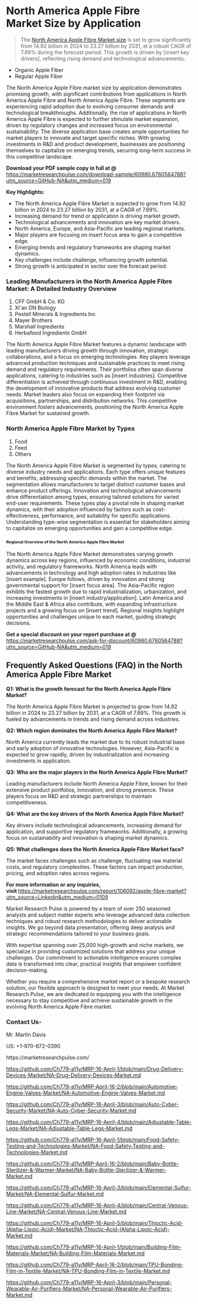 <h1>North America Apple Fibre Market&nbsp;Size by Application</h1><blockquote><p>The <a href="https://marketresearchpulse.com/download-sample/60980.6760564788?utm_source=GitHub-NA&amp;utm_medium=019">North America Apple Fibre Market size</a> is set to grow significantly from 14.92 billion in 2024 to 23.27 billion by 2031, at a robust CAGR of 7.69% during the forecast period. This growth is driven by [insert key drivers], reflecting rising demand and technological advancements.</p></blockquote><ul><li>Organic Apple Fiber<li> Regular Apple Fiber</li></ul><p>The North America Apple Fibre market size by application demonstrates promising growth, with significant contributions from applications in North America Apple Fibre and North America Apple Fibre. These segments are experiencing rapid adoption due to evolving consumer demands and technological breakthroughs. Additionally, the rise of applications in North America Apple Fibre is expected to further stimulate market expansion, driven by regulatory changes and increased focus on environmental sustainability. The diverse application base creates ample opportunities for market players to innovate and target specific niches. With growing investments in R&D and product development, businesses are positioning themselves to capitalize on emerging trends, securing long-term success in this competitive landscape.</p><p><strong>Download your PDF sample copy in full at @ </strong><a href="https://marketresearchpulse.com/download-sample/60980.6760564788?utm_source=GitHub-NA&amp;utm_medium=019">https://marketresearchpulse.com/download-sample/60980.6760564788?utm_source=GitHub-NA&amp;utm_medium=019</a></p><p><strong>Key Highlights: </strong></p><ul><li>The North America Apple Fibre Market is expected to grow from 14.92 billion in 2024 to 23.27 billion by 2031, at a CAGR of 7.69%.</li><li>Increasing demand for trend or application is driving market growth.</li><li>Technological advancements and innovation are key market drivers.</li><li>North America, Europe, and Asia-Pacific are leading regional markets.</li><li>Major players are focusing on insert focus area to gain a competitive edge.</li><li>Emerging trends and regulatory frameworks are shaping market dynamics.</li><li>Key challenges include challenge, influencing growth potential.</li><li>Strong growth is anticipated in sector over the forecast period.</li></ul><h3>Leading Manufacturers in the North America Apple Fibre Market: A Detailed Industry Overview</h3><ol><li>CFF GmbH & Co. KG</li><li>Xi'an DN Biology</li><li>Pestell Minerals & Ingredients Inc</li><li>Mayer Brothers</li><li>Marshall Ingredients</li><li>Herbafood Ingredients GmbH</li></ol><div class="flex max-w-full flex-col flex-grow"><div class="min-h-8 text-message flex w-full flex-col items-end gap-2 whitespace-normal break-words [.text-message+&amp;]:mt-5" dir="auto" data-message-author-role="assistant" data-message-id="fd8432e4-4910-450d-b182-61b7bfb0a01f" data-message-model-slug="gpt-4o"><div class="flex w-full flex-col gap-1 empty:hidden first:pt-[3px]"><div class="markdown prose w-full break-words dark:prose-invert light"><p>The North America Apple Fibre Market features a dynamic landscape with leading manufacturers driving growth through innovation, strategic collaborations, and a focus on emerging technologies. Key players leverage advanced production techniques and sustainable practices to meet rising demand and regulatory requirements. Their portfolios often span diverse applications, catering to industries such as [insert industries]. Competitive differentiation is achieved through continuous investment in R&amp;D, enabling the development of innovative products that address evolving customer needs. Market leaders also focus on expanding their footprint via acquisitions, partnerships, and distribution networks. This competitive environment fosters advancements, positioning the North America Apple Fibre Market for sustained growth.</p></div></div></div></div><h3>North America Apple Fibre Market by Types</h3><ol><li>Food<li> Feed<li> Others</li></ol><div class="flex max-w-full flex-col flex-grow"><div class="min-h-8 text-message flex w-full flex-col items-end gap-2 whitespace-normal break-words [.text-message+&amp;]:mt-5" dir="auto" data-message-author-role="assistant" data-message-id="084470be-0bb7-4664-bddf-5156b4f41249" data-message-model-slug="gpt-4o-mini"><div class="flex w-full flex-col gap-1 empty:hidden first:pt-[3px]"><div class="markdown prose w-full break-words dark:prose-invert light"><p>The North America Apple Fibre Market is segmented by types, catering to diverse industry needs and applications. Each type offers unique features and benefits, addressing specific demands within the market. The segmentation allows manufacturers to target distinct customer bases and enhance product offerings. Innovation and technological advancements drive differentiation among types, ensuring tailored solutions for varied end-user requirements. These types play a pivotal role in shaping market dynamics, with their adoption influenced by factors such as cost-effectiveness, performance, and suitability for specific applications. Understanding type-wise segmentation is essential for stakeholders aiming to capitalize on emerging opportunities and gain a competitive edge.</p></div></div></div></div><h3><span style="font-size: 11px;">Regional Overview of the North America Apple Fibre Market</span></h3><div class="flex max-w-full flex-col flex-grow"><div class="min-h-8 text-message flex w-full flex-col items-end gap-2 whitespace-normal break-words [.text-message+&amp;]:mt-5" dir="auto" data-message-author-role="assistant" data-message-id="e9038762-ce64-4e30-91c9-9bd413514231" data-message-model-slug="gpt-4o-mini"><div class="flex w-full flex-col gap-1 empty:hidden first:pt-[3px]"><div class="markdown prose w-full break-words dark:prose-invert light"><p>The North America Apple Fibre Market demonstrates varying growth dynamics across key regions, influenced by economic conditions, industrial activity, and regulatory frameworks. North America leads with advancements in technology and high adoption rates in industries like [insert example]. Europe follows, driven by innovation and strong governmental support for [insert focus area]. The Asia-Pacific region exhibits the fastest growth due to rapid industrialization, urbanization, and increasing investments in [insert industry/application]. Latin America and the Middle East &amp; Africa also contribute, with expanding infrastructure projects and a growing focus on [insert trend]. Regional insights highlight opportunities and challenges unique to each market, guiding strategic decisions.</p></div></div></div></div><p><strong>Get a special discount on your report purchase at @ </strong><a href="https://marketresearchpulse.com/ask-for-discount/60980.6760564788?utm_source=GitHub-NA&amp;utm_medium=019">https://marketresearchpulse.com/ask-for-discount/60980.6760564788?utm_source=GitHub-NA&amp;utm_medium=019</a></p><h2>Frequently Asked Questions (FAQ) in the North America Apple Fibre Market</h2><p><strong>Q1: What is the growth forecast for the North America Apple Fibre Market?</strong></p><p>The North America Apple Fibre Market is projected to grow from 14.92 billion in 2024 to 23.27 billion by 2031, at a CAGR of 7.69%. This growth is fueled by advancements in trends and rising demand across industries.</p><p><strong>Q2: Which region dominates the North America Apple Fibre Market?</strong></p><p>North America currently leads the market due to its robust industrial base and early adoption of innovative technologies. However, Asia-Pacific is expected to grow rapidly, driven by industrialization and increasing investments in application.</p><p><strong>Q3: Who are the major players in the North America Apple Fibre Market?</strong></p><p>Leading manufacturers include North America Apple Fibre, known for their extensive product portfolios, innovation, and strong presence. These players focus on R&amp;D and strategic partnerships to maintain competitiveness.</p><p><strong>Q4: What are the key drivers of the North America Apple Fibre Market?</strong></p><p>Key drivers include technological advancements, increasing demand for application, and supportive regulatory frameworks. Additionally, a growing focus on sustainability and innovation is shaping market dynamics.</p><p><strong>Q5: What challenges does the North America Apple Fibre Market face?</strong></p><p>The market faces challenges such as challenge, fluctuating raw material costs, and regulatory complexities. These factors can impact production, pricing, and adoption rates across regions.</p><p><strong>For more information or any inquiries, visit&nbsp;</strong><a href="https://marketresearchpulse.com/report/106092/apple-fibre-market?utm_source=Linkedin&utm_medium=0109">https://marketresearchpulse.com/report/106092/apple-fibre-market?utm_source=Linkedin&utm_medium=0109</a></p><p>Market Research Pulse is powered by a team of over 250 seasoned analysts and subject matter experts who leverage advanced data collection techniques and robust research methodologies to deliver actionable insights. We go beyond data presentation, offering deep analysis and strategic recommendations tailored to your business goals.</p><p>With expertise spanning over 25,000 high-growth and niche markets, we specialize in providing customized solutions that address your unique challenges. Our commitment to actionable intelligence ensures complex data is transformed into clear, practical insights that empower confident decision-making.</p><p>Whether you require a comprehensive market report or a bespoke research solution, our flexible approach is designed to meet your needs. At Market Research Pulse, we are dedicated to equipping you with the intelligence necessary to stay competitive and achieve sustainable growth in the evolving North America Apple Fibre market.</p><h3><strong>Contact Us-</strong></h3><p>Mr. Martin Davis</p><p>US: +1-970-672-0390</p><p>https://marketresearchpulse.com/</p><p><a href="https://github.com/Ch779-a11y/MRP-16-April-1/blob/main/Drug-Delivery-Devices-Market/NA-Drug-Delivery-Devices-Market.md">https://github.com/Ch779-a11y/MRP-16-April-1/blob/main/Drug-Delivery-Devices-Market/NA-Drug-Delivery-Devices-Market.md</a></p><p><a href="https://github.com/Ch779-a11y/MRP-April-16-2/blob/main/Automotive-Engine-Valves-Market/NA-Automotive-Engine-Valves-Market.md">https://github.com/Ch779-a11y/MRP-April-16-2/blob/main/Automotive-Engine-Valves-Market/NA-Automotive-Engine-Valves-Market.md</a></p><p><a href="https://github.com/Ch779-a11y/MRP-16-April-3/blob/main/Auto-Cyber-Security-Market/NA-Auto-Cyber-Security-Market.md">https://github.com/Ch779-a11y/MRP-16-April-3/blob/main/Auto-Cyber-Security-Market/NA-Auto-Cyber-Security-Market.md</a></p><p><a href="https://github.com/Ch779-a11y/MRP-16-April-4/blob/main/Adjustable-Table-Legs-Market/NA-Adjustable-Table-Legs-Market.md">https://github.com/Ch779-a11y/MRP-16-April-4/blob/main/Adjustable-Table-Legs-Market/NA-Adjustable-Table-Legs-Market.md</a></p><p><a href="https://github.com/Ch779-a11y/MRP-16-April-1/blob/main/Food-Safety-Testing-and-Technologies-Market/NA-Food-Safety-Testing-and-Technologies-Market.md">https://github.com/Ch779-a11y/MRP-16-April-1/blob/main/Food-Safety-Testing-and-Technologies-Market/NA-Food-Safety-Testing-and-Technologies-Market.md</a></p><p><a href="https://github.com/Ch779-a11y/MRP-April-16-2/blob/main/Baby-Bottle-Sterilizer-&-Warmer-Market/NA-Baby-Bottle-Sterilizer-&-Warmer-Market.md">https://github.com/Ch779-a11y/MRP-April-16-2/blob/main/Baby-Bottle-Sterilizer-&-Warmer-Market/NA-Baby-Bottle-Sterilizer-&-Warmer-Market.md</a></p><p><a href="https://github.com/Ch779-a11y/MRP-16-April-3/blob/main/Elemental-Sulfur-Market/NA-Elemental-Sulfur-Market.md">https://github.com/Ch779-a11y/MRP-16-April-3/blob/main/Elemental-Sulfur-Market/NA-Elemental-Sulfur-Market.md</a></p><p><a href="https://github.com/Ch779-a11y/MRP-16-April-4/blob/main/Central-Venous-Line-Market/NA-Central-Venous-Line-Market.md">https://github.com/Ch779-a11y/MRP-16-April-4/blob/main/Central-Venous-Line-Market/NA-Central-Venous-Line-Market.md</a></p><p><a href="https://github.com/Ch779-a11y/MRP-16-April-5/blob/main/Thioctic-Acid-(Alpha-Lipoic-Acid)-Market/NA-Thioctic-Acid-(Alpha-Lipoic-Acid)-Market.md">https://github.com/Ch779-a11y/MRP-16-April-5/blob/main/Thioctic-Acid-(Alpha-Lipoic-Acid)-Market/NA-Thioctic-Acid-(Alpha-Lipoic-Acid)-Market.md</a></p><p><a href="https://github.com/Ch779-a11y/MRP-16-April-1/blob/main/Building-Film-Materials-Market/NA-Building-Film-Materials-Market.md">https://github.com/Ch779-a11y/MRP-16-April-1/blob/main/Building-Film-Materials-Market/NA-Building-Film-Materials-Market.md</a></p><p><a href="https://github.com/Ch779-a11y/MRP-April-16-2/blob/main/TPU-Bonding-Film-in-Textile-Market/NA-TPU-Bonding-Film-in-Textile-Market.md">https://github.com/Ch779-a11y/MRP-April-16-2/blob/main/TPU-Bonding-Film-in-Textile-Market/NA-TPU-Bonding-Film-in-Textile-Market.md</a></p><p><a href="https://github.com/Ch779-a11y/MRP-16-April-3/blob/main/Personal-Wearable-Air-Purifiers-Market/NA-Personal-Wearable-Air-Purifiers-Market.md">https://github.com/Ch779-a11y/MRP-16-April-3/blob/main/Personal-Wearable-Air-Purifiers-Market/NA-Personal-Wearable-Air-Purifiers-Market.md</a></p>
